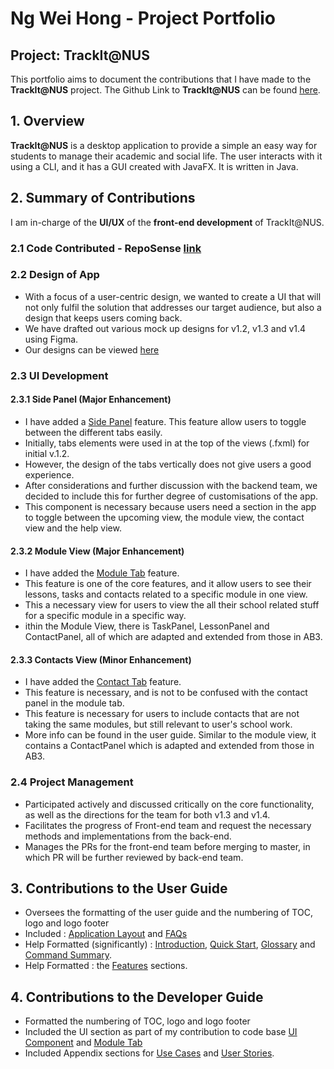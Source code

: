 # Ng Wei Hong - Project Portfolio

## Project: TrackIt@NUS

This portfolio aims to document the contributions that I have made to the **TrackIt@NUS** project. The Github Link to
 **TrackIt@NUS** can be found [here](https://github.com/AY2021S1-CS2103T-W13-4/tp).
 
## 1. Overview
**TrackIt@NUS** is a desktop application to provide a simple an easy way for students to manage their academic and
 social life. The user interacts with it using a CLI, and it has a GUI created with JavaFX. It is written in Java.

## 2. Summary of Contributions
I am in-charge of the **UI/UX** of the **front-end development** of TrackIt@NUS. 

### 2.1 Code Contributed - RepoSense [link](https://nus-cs2103-ay2021s1.github.io/tp-dashboard/#breakdown=true&search=&sort=groupTitle&sortWithin=title&since=2020-08-14&until=2020-11-09&timeframe=commit&mergegroup=&groupSelect=groupByRepos&checkedFileTypes=docs~functional-code~test-code~other&tabOpen=true&tabType=authorship&tabAuthor=justweihong&tabRepo=AY2021S1-CS2103T-W13-4%2Ftp%5Bmaster%5D&authorshipIsMergeGroup=false&authorshipFileTypes=docs~functional-code)

### 2.2 Design of App 
* With a focus of a user-centric design, we wanted to create a UI that will not only fulfil the solution that
 addresses our target audience, but also a design that keeps users coming back. 
* We have drafted out various mock up designs for v1.2, v1.3 and v1.4 using Figma. 
* Our designs can be viewed [here](https://www.figma.com/file/4CJHXSfo1oevJtZrUQrzbK/CS2103T-W13-4-TrackIt-NUS?node-id=1%3A38)

### 2.3 UI Development
 
#### 2.3.1 Side Panel (Major Enhancement)
* I have added a [Side Panel](https://github.com/AY2021S1-CS2103T-W13-4/tp/blob/master/docs/UserGuide.md#layout) feature. This feature allow users to toggle between the different tabs easily. 
* Initially, tabs elements were used in at the top of the views (.fxml) for initial v.1.2.
* However, the design of the tabs vertically does not give users a good experience. 
* After considerations and further discussion with the backend team, we decided to include this for further degree of customisations of the app.
* This component is necessary because users need a section in the app to toggle between the upcoming view, the module view, the contact view and the help view.

#### 2.3.2 Module View (Major Enhancement)
* I have added the [Module Tab](https://github.com/AY2021S1-CS2103T-W13-4/tp/blob/master/docs/UserGuide.md#moduletabs) feature. 
* This feature is one of the core features, and it allow users to see their lessons, tasks and contacts related to a specific module in one view. 
* This a necessary view for users to view the all their school related stuff for a specific module in a specific way. 
* ithin the Module View, there is TaskPanel, LessonPanel and ContactPanel, all of which are adapted and extended from those in AB3.

#### 2.3.3 Contacts View (Minor Enhancement)
* I have added the [Contact Tab](https://github.com/AY2021S1-CS2103T-W13-4/tp/blob/master/docs/UserGuide.md#contactstab) feature.
* This feature is necessary, and is not to be confused with the contact panel in the module tab.
* This feature is necessary for users to include contacts that are not taking the same modules, but still relevant to user's school work. 
* More info can be found in the user guide. Similar to the module view, it contains a ContactPanel which is adapted and extended from those in AB3.

### 2.4 Project Management
* Participated actively and discussed critically on the core functionality, as well as the directions for the team for both v1.3 and v1.4.
* Facilitates the progress of Front-end team and request the necessary methods and implementations from the back-end.
* Manages the PRs for the front-end team before merging to master, in which PR will be further reviewed by back-end team.

## 3. Contributions to the User Guide
* Oversees the formatting of the user guide and the numbering of TOC, logo and logo footer
* Included : [Application Layout](https://github.com/AY2021S1-CS2103T-W13-4/tp/blob/master/docs/UserGuide.md#layout) and [FAQs](https://github.com/AY2021S1-CS2103T-W13-4/tp/blob/master/docs/UserGuide.md#faq)
* Help Formatted (significantly) : [Introduction](https://github.com/AY2021S1-CS2103T-W13-4/tp/blob/master/docs/UserGuide.md#introduction), [Quick Start](https://github.com/AY2021S1-CS2103T-W13-4/tp/blob/master/docs/UserGuide.md#quick-start), [Glossary](https://github.com/AY2021S1-CS2103T-W13-4/tp/blob/master/docs/UserGuide.md#glossary) and [Command Summary](https://github.com/AY2021S1-CS2103T-W13-4/tp/blob/master/docs/UserGuide.md#command-summary). 
* Help Formatted : the [Features](https://github.com/AY2021S1-CS2103T-W13-4/tp/blob/master/docs/UserGuide.md#features) sections.

## 4. Contributions to the Developer Guide
* Formatted the numbering of TOC, logo and logo footer
* Included the UI section as part of my contribution to code base [UI Component](https://github.com/AY2021S1-CS2103T-W13-4/tp/blob/master/docs/DeveloperGuide.md#ui) and [Module Tab](https://github.com/AY2021S1-CS2103T-W13-4/tp/blob/master/docs/DeveloperGuide.md#module-tab)
* Included Appendix sections for [Use Cases](https://github.com/AY2021S1-CS2103T-W13-4/tp/blob/master/docs/DeveloperGuide.md#appen-c) and [User Stories](https://github.com/AY2021S1-CS2103T-W13-4/tp/blob/master/docs/DeveloperGuide.md#appen-b).
